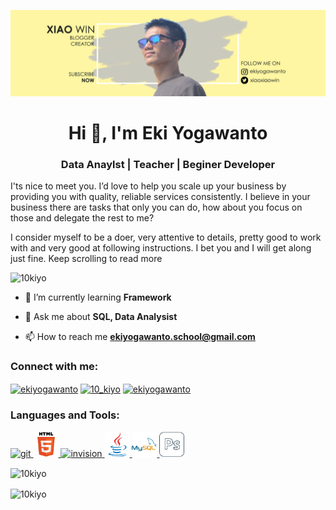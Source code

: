 <p align="centre"><img src="https://github.com/10kiyo/10kiyo/blob/main/IMG_3963.png">
<h1 align="center">Hi 👋, I'm Eki Yogawanto</h1>
<h3 align="center">Data Anaylst | Teacher | Beginer Developer</h3>

I'ts nice to meet you. I’d love to help you scale up your business by providing you with quality, reliable services consistently. I believe in your business there are tasks that only you can do, how about you focus on those and delegate the rest to me?

I consider myself to be a doer, very attentive to details, pretty good to work with and very good at following instructions. I bet you and I will get along just fine. Keep scrolling to read more

<p align="left"> <img src="https://komarev.com/ghpvc/?username=10kiyo&label=Profile%20views&color=0e75b6&style=flat" alt="10kiyo" /> </p>

- 🌱 I’m currently learning **Framework**

- 💬 Ask me about **SQL, Data Analysist**

- 📫 How to reach me **ekiyogawanto.school@gmail.com**

<h3 align="left">Connect with me:</h3>
<p align="left"> <a href="https://linkedin.com/in/ekiyogawanto" target="blank"><img align="center" src="https://raw.githubusercontent.com/rahuldkjain/github-profile-readme-generator/master/src/images/icons/Social/linked-in-alt.svg" alt="ekiyogawanto" height="30" width="40" /></a> <a href="https://instagram.com/10_kiyo" target="blank"><img align="center" src="https://raw.githubusercontent.com/rahuldkjain/github-profile-readme-generator/master/src/images/icons/Social/instagram.svg" alt="10_kiyo" height="30" width="40" /></a> <a href="https://www.youtube.com/c/10_kiyo" target="blank"><img align="center" src="https://raw.githubusercontent.com/rahuldkjain/github-profile-readme-generator/master/src/images/icons/Social/youtube.svg" alt="ekiyogawanto" height="30" width="40" /></a>
</p>

<h3 align="left">Languages and Tools:</h3>
<p align="left"> <a href="https://git-scm.com/" target="_blank" rel="noreferrer"> <img src="https://www.vectorlogo.zone/logos/git-scm/git-scm-icon.svg" alt="git" width="40" height="40"/> </a> <a href="https://www.w3.org/html/" target="_blank" rel="noreferrer"> <img src="https://raw.githubusercontent.com/devicons/devicon/master/icons/html5/html5-original-wordmark.svg" alt="html5" width="40" height="40"/> </a> <a href="https://www.invisionapp.com/" target="_blank" rel="noreferrer"> <img src="https://www.vectorlogo.zone/logos/invisionapp/invisionapp-icon.svg" alt="invision" width="40" height="40"/> </a> <a href="https://www.java.com" target="_blank" rel="noreferrer"> <img src="https://raw.githubusercontent.com/devicons/devicon/master/icons/java/java-original.svg" alt="java" width="40" height="40"/> </a> <a href="https://www.mysql.com/" target="_blank" rel="noreferrer"> <img src="https://raw.githubusercontent.com/devicons/devicon/master/icons/mysql/mysql-original-wordmark.svg" alt="mysql" width="40" height="40"/> </a> <a href="https://www.photoshop.com/en" target="_blank" rel="noreferrer"> <img src="https://raw.githubusercontent.com/devicons/devicon/master/icons/photoshop/photoshop-line.svg" alt="photoshop" width="40" height="40"/> </a> </p>

<p><img align="center" src="https://github-readme-stats.vercel.app/api/top-langs?username=10kiyo&show_icons=true&locale=en&layout=compact" alt="10kiyo" /></p>

<p><img align="center" src="https://github-readme-streak-stats.herokuapp.com/?user=10kiyo&" alt="10kiyo" /></p>


<!---
10kiyo/10kiyo is a ✨ special ✨ repository because its `README.md` (this file) appears on your GitHub profile.
You can click the Preview link to take a look at your changes.
--->
